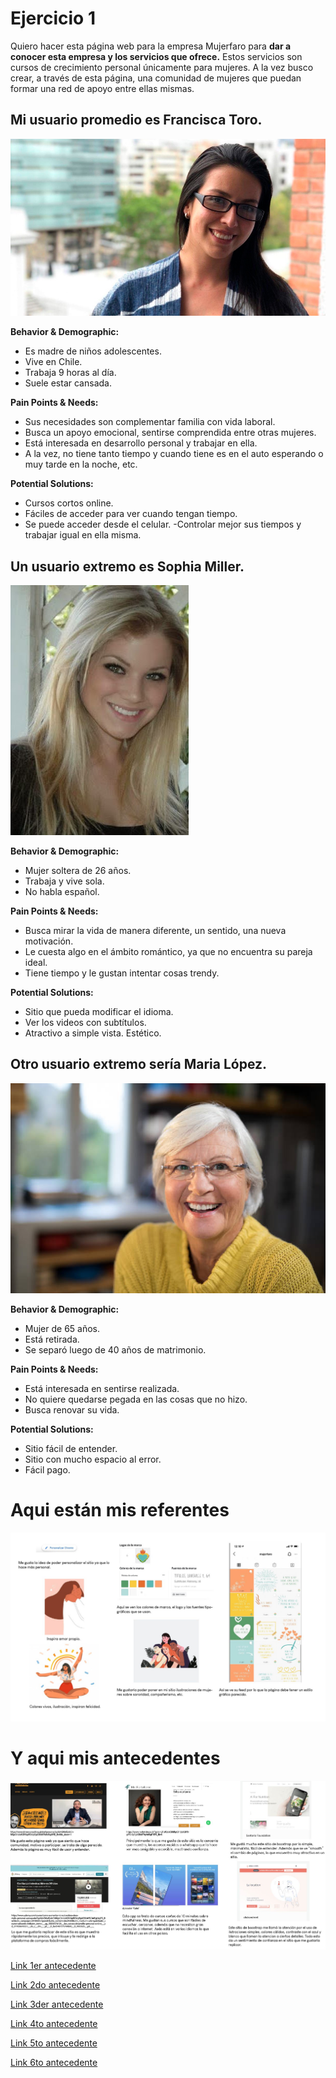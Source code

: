 # Ejercicio 1

Quiero hacer esta página web para la empresa Mujerfaro para __dar a conocer esta empresa y los servicios que ofrece.__ Estos servicios son cursos de crecimiento personal únicamente para mujeres. A la vez busco crear, a través de esta página, una comunidad de mujeres que puedan formar una red de apoyo entre ellas mismas.

## Mi usuario promedio es Francisca Toro.

![Usuaria](/imagenes/arq0.jpg)

__Behavior & Demographic:__

- Es madre de niños adolescentes.
- Vive en Chile.
- Trabaja 9 horas al día.
- Suele estar cansada.

__Pain Points & Needs:__

- Sus necesidades son complementar familia con vida laboral.
- Busca un apoyo emocional, sentirse comprendida entre otras mujeres. 
- Está interesada en desarrollo personal y trabajar en ella. 
- A la vez, no tiene tanto tiempo y cuando tiene es en el auto esperando o muy tarde en la noche, etc.

__Potential Solutions:__

- Cursos cortos online.
- Fáciles de acceder para ver cuando tengan tiempo.
- Se puede acceder desde el celular.
-Controlar mejor sus tiempos y trabajar igual en ella misma.

## Un usuario extremo es Sophia Miller.

![Usuaria](/imagenes/arq1.JPG)

__Behavior & Demographic:__

- Mujer soltera de 26 años.
- Trabaja y vive sola.
- No habla español.

__Pain Points & Needs:__

- Busca mirar la vida de manera diferente, un sentido, una nueva motivación. 
- Le cuesta algo en el ámbito romántico, ya que no encuentra su pareja ideal.
- Tiene tiempo y le gustan intentar cosas trendy.

__Potential Solutions:__

- Sitio que pueda modificar el idioma.
- Ver los videos con subtítulos.
- Atractivo a simple vista. Estético.

## Otro usuario extremo sería Maria López.

![Usuaria](/imagenes/arq3.jpg)

__Behavior & Demographic:__

- Mujer de 65 años.
- Está retirada.
- Se separó luego de 40 años de matrimonio.

__Pain Points & Needs:__

- Está interesada en sentirse realizada.
- No quiere quedarse pegada en las cosas que no hizo. 
- Busca renovar su vida.

__Potential Solutions:__

- Sitio fácil de entender.
- Sitio con mucho espacio al error.
- Fácil pago.

# Aqui están mis referentes
![Mis referentes son estos](/imagenes/referentes.jpg)

# Y aqui mis antecedentes
![Mis antecedentes son estos](/imagenes/antecedentes.jpg)

[Link 1er antecedente](https://www.drivenconsulting.global/personas?gclid=EAIaIQobChMIjpCi1r2c8QIVUgiRCh2yTg0OEAAYAiAAEgIiFfD_BwE&r_done=1)

[Link 2do antecedente](https://www.misfortalezas.cl/?gclid=EAIaIQobChMIjpCi1r2c8QIVUgiRCh2yTg0OEAAYAyAAEgITKPD_BwE)

[Link 3der antecedente](https://www.awwwards.com/sites/santorio-foundation)

[Link 4to antecedente](https://www.udemy.com/course/como-aumentar-mi-autoestima-desarrollo-personal-autoayuda/?gclid=EAIaIQobChMIjpCi1r2c8QIVUgiRCh2yTg0OEAAYBCAAEgLkqPD_BwE&utm_campaign=20180605-Spanish&utm_content=deal4584&utm_medium=udemyads&utm_source=adwords-intl&utm_term=_._ag_55839974120_._kw_cursos+desarrollo+personal+online_._ad_377036618321_._de_c_._dm__._pl__._ti_kwd-497575764690_._li_1003325_._pd__._)

[Link 5to antecedente](https://apps.apple.com/es/app/calm/id571800810)

[Link 6to antecedente](https://www.awwwards.com/sites/clickandrent)
